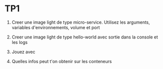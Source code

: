 # TP1

1. Creer une image light de type micro-service. Utilisez les arguments, variables d'environnements, volume et port

2. Creer une image light de type hello-world avec sortie dans la console et les logs

3. Jouez avec

4. Quelles infos peut t'on obtenir sur les conteneurs

